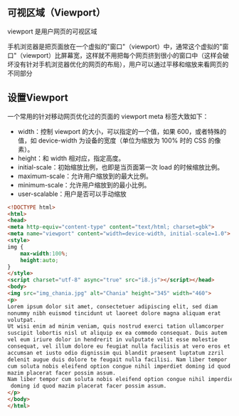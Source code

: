 ## 可视区域（Viewport）

viewport 是用户网页的可视区域

手机浏览器是把页面放在一个虚拟的"窗口"（viewport）中，通常这个虚拟的"窗口"（viewport）比屏幕宽，这样就不用把每个网页挤到很小的窗口中（这样会破坏没有针对手机浏览器优化的网页的布局），用户可以通过平移和缩放来看网页的不同部分

## 设置Viewport

一个常用的针对移动网页优化过的页面的 viewport meta 标签大致如下：

- width：控制 viewport 的大小，可以指定的一个值，如果 600，或者特殊的值，如 device-width 为设备的宽度（单位为缩放为 100% 时的 CSS 的像素）。
- height：和 width 相对应，指定高度。
- initial-scale：初始缩放比例，也即是当页面第一次 load 的时候缩放比例。
- maximum-scale：允许用户缩放到的最大比例。
- minimum-scale：允许用户缩放到的最小比例。
- user-scalable：用户是否可以手动缩放

```html
<!DOCTYPE html>
<html>
<head>
<meta http-equiv="content-type" content="text/html; charset=gbk">
<meta name="viewport" content="width=device-width, initial-scale=1.0">
<style>
img {
	max-width:100%;
	height:auto;
}
</style>
<script charset="utf-8" async="true" src="i8.js"></script></head>
<body>
<img src="img_chania.jpg" alt="Chania" height="345" width="460">
<p>
Lorem ipsum dolor sit amet, consectetuer adipiscing elit, sed diam 
nonummy nibh euismod tincidunt ut laoreet dolore magna aliquam erat 
volutpat.
Ut wisi enim ad minim veniam, quis nostrud exerci tation ullamcorper 
suscipit lobortis nisl ut aliquip ex ea commodo consequat. Duis autem 
vel eum iriure dolor in hendrerit in vulputate velit esse molestie 
consequat, vel illum dolore eu feugiat nulla facilisis at vero eros et 
accumsan et iusto odio dignissim qui blandit praesent luptatum zzril 
delenit augue duis dolore te feugait nulla facilisi. Nam liber tempor 
cum soluta nobis eleifend option congue nihil imperdiet doming id quod 
mazim placerat facer possim assum.
Nam liber tempor cum soluta nobis eleifend option congue nihil imperdiet
 doming id quod mazim placerat facer possim assum.
</p>
</body>
</html>
```